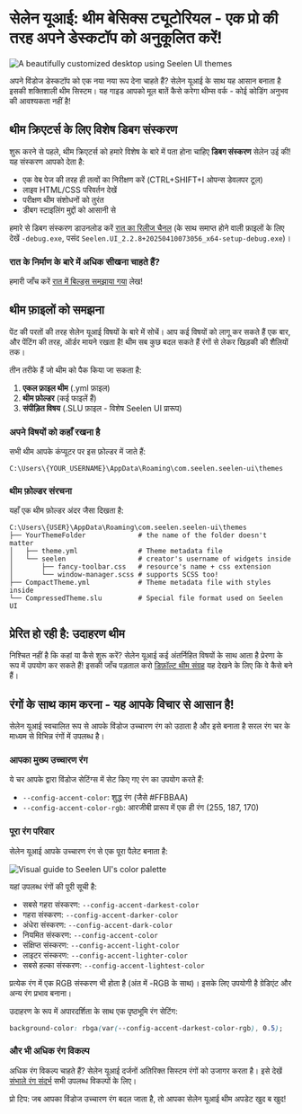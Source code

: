 # सेलेन यूआई: थीम बेसिक्स ट्यूटोरियल - एक प्रो की तरह अपने डेस्कटॉप को अनुकूलित करें!

![A beautifully customized desktop using Seelen UI themes](https://raw.githubusercontent.com/Seelen-Inc/sl-blogs/refs/heads/master/blog/seelen-ui-theme-tutorial/image.png)

अपने विंडोज डेस्कटॉप को एक नया नया रूप देना चाहते हैं? सेलेन यूआई के साथ यह आसान बनाता है
 इसकी शक्तिशाली थीम सिस्टम। यह गाइड आपको मूल बातें कैसे करेगा
 थीम्स वर्क - कोई कोडिंग अनुभव की आवश्यकता नहीं है!

## थीम क्रिएटर्स के लिए विशेष डिबग संस्करण

शुरू करने से पहले, थीम क्रिएटर्स को हमारे विशेष के बारे में पता होना चाहिए **डिबग संस्करण**
सेलेन उई की! यह संस्करण आपको देता है:

* एक वेब पेज की तरह ही तत्वों का निरीक्षण करें (CTRL+SHIFT+I ओपन्स डेवलपर टूल)
* लाइव HTML/CSS परिवर्तन देखें
* परीक्षण थीम संशोधनों को तुरंत
* डीबग स्टाइलिंग मुद्दों को आसानी से

हमारे से डिबग संस्करण डाउनलोड करें
[रात का रिलीज चैनल](https://seelen.io/apps/seelen-ui/releases/nightly)
(के साथ समाप्त होने वाली फ़ाइलों के लिए देखें `-debug.exe`, पसंद
`Seelen.UI_2.2.8+20250410073056_x64-setup-debug.exe`)।

### रात के निर्माण के बारे में अधिक सीखना चाहते हैं?

हमारी जाँच करें
[रात में बिल्ड्स समझाया गया](https://seelen.io/blog/seelen-ui-nightly) लेख!

## थीम फ़ाइलों को समझना

पेंट की परतों की तरह सेलेन यूआई विषयों के बारे में सोचें। आप कई विषयों को लागू कर सकते हैं
 एक बार, और पेंटिंग की तरह, ऑर्डर मायने रखता है! थीम सब कुछ बदल सकते हैं
 रंगों से लेकर खिड़की की शैलियों तक।

तीन तरीके हैं जो थीम को पैक किया जा सकता है:

1. **एकल फ़ाइल थीम** (.yml फ़ाइल)
2. **थीम फ़ोल्डर** (कई फाइलें हैं)
3. **संपीड़ित विषय** (.SLU फ़ाइल - विशेष Seelen UI प्रारूप)

### अपने विषयों को कहाँ रखना है

सभी थीम आपके कंप्यूटर पर इस फ़ोल्डर में जाते हैं:

```text
C:\Users\{YOUR_USERNAME}\AppData\Roaming\com.seelen.seelen-ui\themes
```

### थीम फ़ोल्डर संरचना

यहाँ एक थीम फ़ोल्डर अंदर जैसा दिखता है:

```text
C:\Users\{USER}\AppData\Roaming\com.seelen.seelen-ui\themes
├── YourThemeFolder             # the name of the folder doesn't matter
│   ├── theme.yml               # Theme metadata file
│   └── seelen                  # creator's username of widgets inside
│       ├── fancy-toolbar.css   # resource's name + css extension
│       └── window-manager.scss # supports SCSS too!
├── CompactTheme.yml            # Theme metadata file with styles inside
└── CompressedTheme.slu         # Special file format used on Seelen UI
```

## प्रेरित हो रही है: उदाहरण थीम

निश्चित नहीं है कि कहां या कैसे शुरू करें? सेलेन यूआई कई अंतर्निहित विषयों के साथ आता है
 प्रेरणा के रूप में उपयोग कर सकते हैं! इसकी जाँच पड़ताल करो
[डिफ़ॉल्ट थीम संग्रह](https://github.com/eythaann/Seelen-UI/tree/master/static/themes)
यह देखने के लिए कि वे कैसे बने हैं।

## रंगों के साथ काम करना - यह आपके विचार से आसान है!

सेलेन यूआई स्वचालित रूप से आपके विंडोज उच्चारण रंग को उठाता है और इसे बनाता है
 सरल रंग चर के माध्यम से विभिन्न रंगों में उपलब्ध है।

### आपका मुख्य उच्चारण रंग

ये चर आपके द्वारा विंडोज सेटिंग्स में सेट किए गए रंग का उपयोग करते हैं:

* `--config-accent-color`: शुद्ध रंग (जैसे #FFBBAA)
* `--config-accent-color-rgb`: आरजीबी प्रारूप में एक ही रंग (255, 187, 170)

### पूरा रंग परिवार

सेलेन यूआई आपके उच्चारण रंग से एक पूरा पैलेट बनाता है:

![Visual guide to Seelen UI's color palette](https://raw.githubusercontent.com/Seelen-Inc/sl-blogs/refs/heads/master/blog/seelen-ui-theme-tutorial/colors.png)

यहां उपलब्ध रंगों की पूरी सूची है:

* सबसे गहरा संस्करण: `--config-accent-darkest-color`
* गहरा संस्करण: `--config-accent-darker-color`
* अंधेरा संस्करण: `--config-accent-dark-color`
* नियमित संस्करण: `--config-accent-color`
* संक्षिप्त संस्करण: `--config-accent-light-color`
* लाइटर संस्करण: `--config-accent-lighter-color`
* सबसे हल्का संस्करण: `--config-accent-lightest-color`

प्रत्येक रंग में एक RGB संस्करण भी होता है (अंत में -RGB के साथ)। इसके लिए उपयोगी है
 ग्रेडिएंट और अन्य रंग प्रभाव बनाना।

उदाहरण के रूप में अपारदर्शिता के साथ एक पृष्ठभूमि रंग सेटिंग:

```css
background-color: rbga(var(--config-accent-darkest-color-rgb), 0.5);
```

### और भी अधिक रंग विकल्प

अधिक रंग विकल्प चाहते हैं? सेलेन यूआई दर्जनों अतिरिक्त सिस्टम रंगों को उजागर करता है।
 इसे देखें
[संभाले रंग संदर्भ](https://gist.github.com/eythaann/cd9a3cda0206ce23a17f5ea00ec2ba06)
सभी उपलब्ध विकल्पों के लिए।

प्रो टिप: जब आपका विंडोज उच्चारण रंग बदल जाता है, तो आपका सेलेन यूआई थीम अपडेट
 खुद ब खुद!
